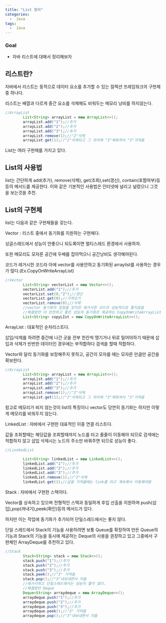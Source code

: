 ```yaml
---
title: "List 정리"
categories:
  -  Java
tags:
  -  Java
---
```



### Goal
 * 자바 리스트에 대해서 정리해보자 


## 리스트란?

자바에서 리스트는 동적으로 데이터 요소를 추가할 수 있는 컬렉션 프레임워크의 구현체중 하나다.

리스트는 배열과 다르게 중간 요소를 삭제해도 비워두는 메모리 낭비를 하지않는다.

```java
//ArrayList
        List<String> arrayList = new ArrayList<>();
        arrayList.add("1");//추가
        arrayList.add("2");//추가
        arrayList.add("3");//추가
        arrayList.remove(1);//"2"삭제
        arrayList.get(1);//"2"삭제되고 그 자리에 "3"채워져서 "3"가져옴
```

List는 여러 구현체를 가지고 있다. 


## List의 사용법

list는 간단하게 add(추가), remove(삭제), get(조회),set(갱신), contain(포함여부)등등의 메서드를 제공한다. 이와 같은 기본적인 사용법은 인터넷에 널리고 널렸으니 그것을 보는것을 추천.

## List의 구현체

list는 다음과 같은 구현체들을 갖는다.

Vector : 리스트 중에서 동기화를 지원하는 구현체다. 

싱글스레드에서 성능이 안좋으니 되도록이면 멀티스레드 환경에서 사용하자. 

또한 메모리도 모자른 공간에 두배를 잡아먹으니 공간낭비도 생각해야된다.

코드가 레거시한 코드라 아에 vector를 사용안하고 동기화된 arraylist를 사용하는 경우가 많다.(Ex.CopyOnWriteArrayList)

```java
//Vector
        List<String> vectorList = new Vector<>();
        vectorList.add("1");//추가
        vectorList.set(0,"2");//갱신
        vectorList.get(0);//가져오기
        vectorList.remove(0);//삭제
        //vector 동기화의 장점을 갖지만 레거시한 코드라 성능적으로 좋지않음
        //해결방안 더 안전하고 좋은 성능의 동기화르 제공하는 CopyOnWriteArrayList
        List<String> copyLIst = new CopyOnWriteArrayList<>();
```

ArrayList : 대표적인 순차리스트다.

삽입/삭제를 하려면 중간에 나간 곳을 전부 한칸씩 땡기거나 뒤로 밀어야하기 때문에 삽입과 삭제가 빈번한 데이터인 경우에는 부적합하다 검색을 할때 적합하다. 

Vector와 달리 동기화를 보장해주지 못하고, 공간이 모자를 때는 모자른 만큼만 공간을 확보한다.

```java
//ArrayList
        List<String> arrayList = new ArrayList<>();
        arrayList.add("1");//추가
        arrayList.add("2");//추가
        arrayList.add("3");//추가
        arrayList.remove(1);//"2"삭제
        arrayList.get(1);//"2"삭제되고 그 자리에 "3"채워져서 "3"가져옴
```
참고로 메모리가 비지 않는것이 list의 특징이니 vector도 당연히 동기화는 하지만 이렇게 메모리를 비워두지 않는다.

LinkedList : 자바에서 구현한 대표적인 이중 연결 리스트다. 

값을 조회할때는 해당값을 조회할때까지 노드를 타고 줄줄이 이동해야 되므로 검색에는 적합하지 않고 삽입 삭제시는 노드의 주소만 바꿔주면 되므로 성능이 좋다.

```java
//LinnkedList

        List<String> linkedList = new LinkedList<>();
        linkedList.add("1");//추가
        linkedList.add("2");//추가
        linkedList.add("3");//추가
        linkedList.remove(1);//"2"삭제
        linkedList.get(1);//값을 가져올때는 link를 타고 계속해서 이동해야됨 
```


Stack : 자바에서 구현한 스택이다. 

Vector를 상속하고 있으며 전형적인 스택과 동일하게 후입 선출을 지원하며 push(삽입),pop(꺼내기),peek(확인)등의 메서드가 있다. 

하지만 이는 작업에 동기화가 추가되어 단일스레드에서는 좋지 않다. 

단일 스레드에서 Stack의 기능을 사용하려면 보통 Queue를 확장하여 만든 Queue의 기능과 Stack의 기능을 동시에 제공하는 Deque의 사용을 권장하고 있고 그중에서 구현체인 ArrayDeque를 추천하고 있다.

```java
//Stack
        Stack<String> stack = new Stack<>();
        stack.push("1");//추가
        stack.push("2");//추가
        stack.push("3");//추가
        stack.peek();//"3" 가져옴
        stack.pop();//"3"내보내면서 지움
        //레거시하고 단일스레드에서는 성능이 좋지 않다.
        //해결방안 Deque
        Deque<String> arraydeque = new ArrayDeque<>();
        arraydeque.push("1");//추가
        arraydeque.push("2");//추가
        arraydeque.push("3");//추가
        arraydeque.peek();//"3" 가져옴
        arraydeque.pop();//"3"내보내면서 지움

```












